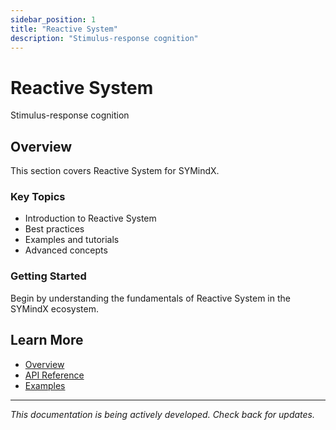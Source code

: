 ```yaml
---
sidebar_position: 1
title: "Reactive System"
description: "Stimulus-response cognition"
---
```


# Reactive System

Stimulus-response cognition

## Overview

This section covers Reactive System for SYMindX.

### Key Topics

- Introduction to Reactive System
- Best practices
- Examples and tutorials
- Advanced concepts

### Getting Started

Begin by understanding the fundamentals of Reactive System in the SYMindX ecosystem.

## Learn More

- [Overview](/docs/01-overview)
- [API Reference](/docs/03-api-reference)
- [Examples](/docs/17-examples)

---

*This documentation is being actively developed. Check back for updates.*

